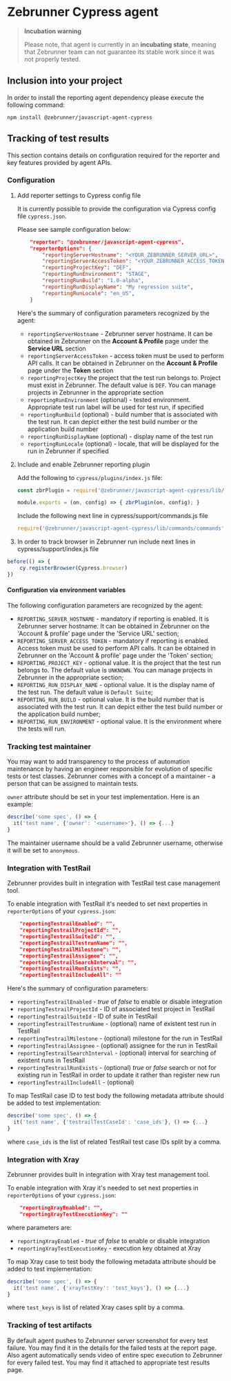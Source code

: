 # Zebrunner Cypress agent

> **Incubation warning**
>
> Please note, that agent is currently in an **incubating state**, meaning that Zebrunner team can not guarantee its stable work since it was not properly tested.

## Inclusion into your project

In order to install the reporting agent dependency please execute the following command:

```shell
npm install @zebrunner/javascript-agent-cypress
```

## Tracking of test results

This section contains details on configuration required for the reporter and key features provided by agent APIs.

### Configuration

1. Add reporter settings to Cypress config file

   It is currently possible to provide the configuration via Cypress config file `cypress.json`.

   Please see sample configuration below:
    ```json
        "reporter": "@zebrunner/javascript-agent-cypress",
        "reporterOptions": {
            "reportingServerHostname": "<YOUR_ZEBRUNNER_SERVER_URL>",
            "reportingServerAccessToken": "<YOUR_ZEBRUNNER_ACCESS_TOKEN>",
            "reportingProjectKey": "DEF",
            "reportingRunEnvironment": "STAGE",
            "reportingRunBuild": "1.0-alpha",
            "reportingRunDisplayName": "My regression suite",
            "reportingRunLocale": "en_US",
        }
    ```

   Here's the summary of configuration parameters recognized by the agent:
    - `reportingServerHostname` - Zebrunner server hostname. It can be obtained in Zebrunner on the **Account & Profile** page under the **Service URL** section
    - `reportingServerAccessToken` - access token must be used to perform API calls. It can be obtained in Zebrunner on the **Account & Profile** page under the **Token** section
    - `reportingProjectKey` the project that the test run belongs to. Project must exist in Zebrunner. The default value is `DEF`. You can manage projects in Zebrunner in the appropriate section
    - `reportingRunEnvironment` (optional) - tested environment. Appropriate test run label will be used for test run, if specified
    - `reportingRunBuild` (optional) - build number that is associated with the test run. It can depict either the test build number or the application build number
    - `reportingRunDisplayName` (optional) - display name of the test run
    - `reportingRunLocale` (optional) - locale, that will be displayed for the run in Zebrunner if specified

2. Include and enable Zebrunner reporting plugin

   Add the following to `cypress/plugins/index.js` file:
    ```javascript
    const zbrPlugin = require('@zebrunner/javascript-agent-cypress/lib/plugin');
    
    module.exports = (on, config) => { zbrPlugin(on, config); }
    ```

   Include the following next line in cypress/support/commands.js file
    ```javascript
    require('@zebrunner/javascript-agent-cypress/lib/commands/commands');
    ```
   
3. In order to track browser in Zebrunner run include next lines in cypress/support/index.js file
```javascript
before(() => {
    cy.registerBrowser(Cypress.browser)
})
```

#### Configuration via environment variables

The following configuration parameters are recognized by the agent:
- `REPORTING_SERVER_HOSTNAME` - mandatory if reporting is enabled. It is Zebrunner server hostname. It can be obtained in Zebrunner on the 'Account & profile' page under the 'Service URL' section;
- `REPORTING_SERVER_ACCESS_TOKEN` - mandatory if reporting is enabled. Access token must be used to perform API calls. It can be obtained in Zebrunner on the 'Account & profile' page under the 'Token' section;
- `REPORTING_PROJECT_KEY` - optional value. It is the project that the test run belongs to. The default value is `UNKNOWN`. You can manage projects in Zebrunner in the appropriate section;
- `REPORTING_RUN_DISPLAY_NAME` - optional value. It is the display name of the test run. The default value is `Default Suite`;
- `REPORTING_RUN_BUILD` - optional value. It is the build number that is associated with the test run. It can depict either the test build number or the application build number;
- `REPORTING_RUN_ENVIRONMENT` - optional value. It is the environment where the tests will run.

### Tracking test maintainer

You may want to add transparency to the process of automation maintenance by having an engineer responsible for evolution of specific tests or test classes.
Zebrunner comes with a concept of a maintainer - a person that can be assigned to maintain tests.

`owner` attribute should be set in your test implementation. Here is an example:
```javascript
describe('some spec', () => {
  it('test name', {'owner': '<username>'}, () => {...}
}
```

The maintainer username should be a valid Zebrunner username, otherwise it will be set to `anonymous`.

### Integration with TestRail

Zebrunner provides built in integration with TestRail test case management tool.

To enable integration with TestRail it's needed to set next properties in `reporterOptions` of your `cypress.json`:
```json
    "reportingTestrailEnabled": "",
    "reportingTestrailProjectId": "",
    "reportingTestrailSuiteId": "",
    "reportingTestrailTestrunName": "",
    "reportingTestrailMilestone": "",
    "reportingTestrailAssignee": "",
    "reportingTestrailSearchInterval": "",
    "reportingTestrailRunExists": "",
    "reportingTestrailIncludeAll": ""
```

Here's the summary of configuration parameters:
- `reportingTestrailEnabled` - _true_ of _false_ to enable or disable integration
- `reportingTestrailProjectId` - ID of associated test project in TestRail
- `reportingTestrailSuiteId` - ID of suite in TestRail
- `reportingTestrailTestrunName` - (optional) name of existent test run in TestRail
- `reportingTestrailMilestone` - (optional) milestone for the run in TestRail
- `reportingTestrailAssignee` - (optional) assignee for the run in TestRail
- `reportingTestrailSearchInterval` - (optional) interval for searching of existent runs in TestRail
- `reportingTestrailRunExists` - (optional) _true_ or _false_ search or not for existing run in TestRail in order to update it rather than register new run
- `reportingTestrailIncludeAll` - (optional)

To map TestRail case ID to test body the following metadata attribute should be added to test implementation:
```javascript
describe('some spec', () => {
  it('test name', {'testrailTestCaseId': 'case_ids'}, () => {...}
}
```
where `case_ids` is the list of related TestRail test case IDs split by a comma.

### Integration with Xray

Zebrunner provides built in integration with Xray test management tool.

To enable integration with Xray it's needed to set next properties in `reporterOptions` of your `cypress.json`:
```json
    "reportingXrayEnabled": "",
    "reportingXrayTestExecutionKey": ""
```
where parameters are:
- `reportingXrayEnabled` - _true_ of _false_ to enable or disable integration
- `reportingXrayTestExecutionKey` - execution key obtained at Xray

To map Xray case to test body the following metadata attribute should be added to test implementation:
```javascript
describe('some spec', () => {
  it('test name', {'xrayTestKey': 'test_keys'}, () => {...}
}
```
where `test_keys` is list of related Xray cases split by a comma.

### Tracking of test artifacts
By default agent pushes to Zebrunner server screenshot for every test failure.
You may find it in the details for the failed tests at the report page.
Also agent automatically sends video of entire spec execution to Zebrunner for every failed test.
You may find it attached to appropriate test results page.